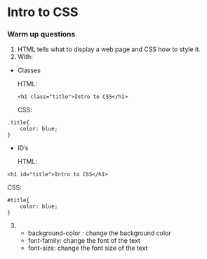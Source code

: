 # Intro to CSS
### Warm up questions
1. HTML tells what to display a web page and CSS how to style it.
2. With:
* Classes 

	HTML: 
    
    `<h1 class="title">Intro to CSS</h1>`
    
    CSS:
    
```
.title{
	color: blue;
}     
```
* ID’s

	HTML:
	
`<h1 id="title">Intro to CSS</h1>`

   CSS:

```
#title{
	color: blue;
}
```

3. * background-color : change the background color
   * font-family: change the font of the text
   * font-size: change the font size of the text
 
